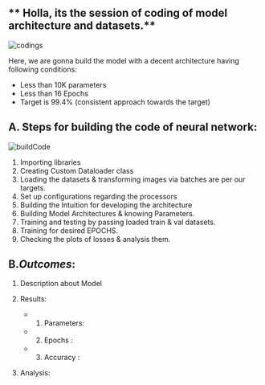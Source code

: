 ## ** Holla, its the session of coding of model architecture and datasets.**

 
![codings](https://user-images.githubusercontent.com/60026221/213774847-431b9500-17bc-4602-9f4c-9620cbb38e5e.jpeg)

Here, we are gonna build the model with a decent architecture having following conditions:

   - Less than 10K parameters
   - Less than 16 Epochs
   - Target is 99.4% (consistent approach towards the target)


## A. Steps for building the code of neural network: 

![buildCode](https://user-images.githubusercontent.com/60026221/213779336-835d8219-b732-419d-8562-8cd3b7e2b14f.jpeg)


1. Importing libraries
2. Creating Custom Dataloader class
3. Loading the datasets & transforming images via batches are per our targets.
5. Set up configurations regarding the processors
6. Building the Intuition for developing the architecture
7. Building Model Architectures & knowing Parameters.
8. Training and testing by passing loaded train & val datasets.
9. Training for desired EPOCHS.
10. Checking the plots of losses & analysis them.


## B.*****Outcomes*****:


1. Description about Model

2. Results: 
    - 1. Parameters:
    - 2. Epochs    : 
    - 3. Accuracy  : 
  
3. Analysis: 
